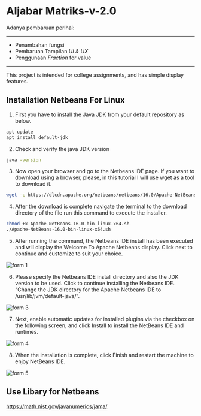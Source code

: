 # Aljabar Matriks-v-2.0
Adanya pembaruan perihal:
***
* Penambahan fungsi
* Pembaruan Tampilan _UI & UX_
* Penggunaan _Fraction_ for value
***

This project is intended for college assignments, and has simple display features.
## Installation Netbeans For Linux

1. First you have to install the Java JDK from your default repository as below.

```bash
apt update
apt install default-jdk
```
2. Check and verify the java JDK version
```bash
java -version
```

3. Now open your browser and go to the Netbeans IDE page. If you want to download using a browser, please, in this tutorial I will use wget as a tool to download it.

```bash
wget -c https://dlcdn.apache.org/netbeans/netbeans/16.0/Apache-NetBeans-16.0-bin-linux-x64.sh
```

4. After the download is complete navigate the terminal to the download directory of the file run this command to execute the installer.

```bash
chmod +x Apache-NetBeans-16.0-bin-linux-x64.sh
./Apache-NetBeans-16.0-bin-linux-x64.sh
```

5. After running the command, the Netbeans IDE install has been executed and will display the Welcome To Apache Netbeans display. Click next to continue and customize to suit your choice.

![form 1](https://www.bengkelti.com/wp-content/uploads/2021/10/1.png)

6. Please specify the Netbeans IDE install directory and also the JDK version to be used. Click to continue installing the Netbeans IDE. “Change the JDK directory for the Apache Netbeans IDE to /usr/lib/jvm/default-java/”.

![form 3](https://www.bengkelti.com/wp-content/uploads/2021/10/3.png)

7. Next, enable automatic updates for installed plugins via the checkbox on the following screen, and click Install to install the NetBeans IDE and runtimes.

![form 4](https://www.bengkelti.com/wp-content/uploads/2021/10/Screenshot_2021-10-24_06-25-01.png)

8. When the installation is complete, click Finish and restart the machine to enjoy NetBeans IDE.

![form 5](https://www.bengkelti.com/wp-content/uploads/2021/10/Screenshot_2021-10-24_06-30-03.png)

## Use Libary for Netbeans
https://math.nist.gov/javanumerics/jama/


